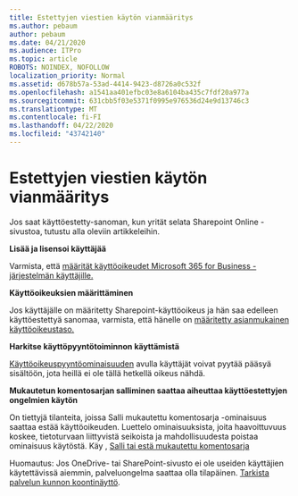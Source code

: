 ```yaml
---
title: Estettyjen viestien käytön vianmääritys
ms.author: pebaum
author: pebaum
ms.date: 04/21/2020
ms.audience: ITPro
ms.topic: article
ROBOTS: NOINDEX, NOFOLLOW
localization_priority: Normal
ms.assetid: d678b57a-53ad-4414-9423-d8726a0c532f
ms.openlocfilehash: a1541aa401efbc03e8a6104ba435c7fdf20a977a
ms.sourcegitcommit: 631cbb5f03e5371f0995e976536d24e9d13746c3
ms.translationtype: MT
ms.contentlocale: fi-FI
ms.lasthandoff: 04/22/2020
ms.locfileid: "43742140"
---
```

# <a name="troubleshoot-access-denied-messages"></a>Estettyjen viestien käytön vianmääritys

Jos saat käyttöestetty-sanoman, kun yrität selata Sharepoint Online -sivustoa, tutustu alla oleviin artikkeleihin.

**Lisää ja lisensoi käyttäjää**

Varmista, että [määrität käyttöoikeudet Microsoft 365 for Business -järjestelmän käyttäjille.](https://docs.microsoft.com/office365/admin/subscriptions-and-billing/assign-licenses-to-users?view=o365-worldwide&amp;tabs=One)

**Käyttöoikeuksien määrittäminen**

Jos käyttäjälle on määritetty Sharepoint-käyttöoikeus ja hän saa edelleen käyttöestettyä sanomaa, varmista, että hänelle on [määritetty asianmukainen käyttöoikeustaso.](https://docs.microsoft.com/sharepoint/understanding-permission-levels)

**Harkitse käyttöpyyntötoiminnon käyttämistä**

[Käyttöoikeuspyyntöominaisuuden](https://support.office.com/article/Set-up-and-manage-access-requests-94B26E0B-2822-49D4-929A-8455698654B3) avulla käyttäjät voivat pyytää pääsyä sisältöön, jota heillä ei ole tällä hetkellä oikeus nähdä. 

**Mukautetun komentosarjan salliminen saattaa aiheuttaa käyttöestettyjen ongelmien käytön**

On tiettyjä tilanteita, joissa Salli mukautettu komentosarja -ominaisuus saattaa estää käyttöoikeuden. Luettelo ominaisuuksista, joita haavoittuvuus koskee, tietoturvaan liittyvistä seikoista ja mahdollisuudesta poistaa ominaisuus käytöstä. Käy , [Salli tai estä mukautettu komentosarja](https://docs.microsoft.com/sharepoint/allow-or-prevent-custom-script)

Huomautus: Jos OneDrive- tai SharePoint-sivusto ei ole useiden käyttäjien käytettävissä aiemmin, palveluongelma saattaa olla tilapäinen. [Tarkista palvelun kunnon koontinäyttö](https://portal.office.com/adminportal/home#/servicehealth).


  


